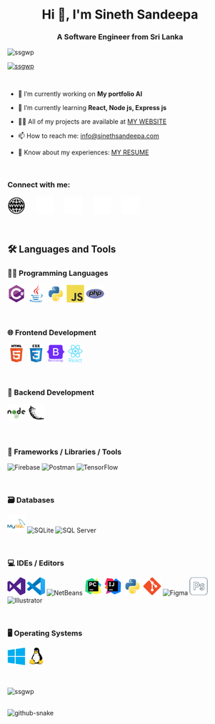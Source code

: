 <h1 align="center">Hi 👋, I'm Sineth Sandeepa</h1>
<h3 align="center">A Software Engineer from Sri Lanka</h3>

<p align="left"> <img src="https://komarev.com/ghpvc/?username=ssgwp&label=Profile%20views&color=0e75b6&style=flat" alt="ssgwp" /> </p>

<p align="left"> <a href="https://github.com/ryo-ma/github-profile-trophy"><img src="https://github-profile-trophy.vercel.app/?username=ssgwp" alt="ssgwp" /></a> </p>

<br>

- 🔭 I’m currently working on **My portfolio AI**

- 🌱 I’m currently learning **React, Node js, Express js**

- 👨‍💻 All of my projects are available at <a href="https://sinethsandeepa.com/" target="_blank">MY WEBSITE</a>

- 📫 How to reach me: <a href="mailto:info@sinethsandeepa.com" target="_blank">info@sinethsandeepa.com</a>

- 📄 Know about my experiences: <a href="https://drive.google.com/file/d/11UeRtybeWPid3SOBhnqorEWEdMz0Jq8U/view?usp=sharing" target="_blank">MY RESUME</a>

<br>

<h3 align="left">Connect with me:</h3>
<p align="left" style="display: flex; gap: 1.5rem;">
  <a href="https://sinethsandeepa.com" target="_blank" style="text-decoration: none;">
    <img src="https://raw.githubusercontent.com/ssgwp/ssgwp/main/img/web.png" alt="Website" width="40" height="40"/>
  </a>
  <a href="mailto:info@sinethsandeepa.com" target="_blank" style="text-decoration: none;">
    <img src="https://raw.githubusercontent.com/ssgwp/ssgwp/main/img/mail.png" alt="Gmail" width="40" height="40"/>
  </a>
  <a href="https://www.linkedin.com/in/ssgwp" target="_blank" style="text-decoration: none;">
    <img src="https://raw.githubusercontent.com/ssgwp/ssgwp/main/img/linkedin.png" alt="LinkedIn" width="40" height="40"/>
  </a>
  <a href="https://x.com/ss_gwp" target="_blank" style="text-decoration: none;">
    <img src="https://raw.githubusercontent.com/ssgwp/ssgwp/main/img/x.png" alt="X" width="40" height="40"/>
  </a>
  <a href="https://wa.me/message/GG5LJNC5SSOMJ1" target="_blank" style="text-decoration: none;">
    <img src="https://raw.githubusercontent.com/ssgwp/ssgwp/main/img/whatsapp.png" alt="WhatsApp" width="40" height="40"/>
  </a>
</p>
<br>

## 🛠️ Languages and Tools

### 👨‍💻 Programming Languages
<p align="left">
  <img src="https://raw.githubusercontent.com/devicons/devicon/master/icons/csharp/csharp-original.svg" alt="C#" width="40" height="40"/>
  <img src="https://raw.githubusercontent.com/devicons/devicon/master/icons/java/java-original.svg" alt="Java" width="40" height="40"/>
  <img src="https://raw.githubusercontent.com/devicons/devicon/master/icons/python/python-original.svg" alt="Python" width="40" height="40"/>
  <img src="https://raw.githubusercontent.com/devicons/devicon/master/icons/javascript/javascript-original.svg" alt="JavaScript" width="40" height="40"/>
  <img src="https://raw.githubusercontent.com/devicons/devicon/master/icons/php/php-original.svg" alt="PHP" width="40" height="40"/>
</p>
<br>

### 🌐 Frontend Development
<p align="left">
  <img src="https://raw.githubusercontent.com/devicons/devicon/master/icons/html5/html5-original-wordmark.svg" alt="HTML5" width="40" height="40"/>
  <img src="https://raw.githubusercontent.com/devicons/devicon/master/icons/css3/css3-original-wordmark.svg" alt="CSS3" width="40" height="40"/>
  <img src="https://raw.githubusercontent.com/devicons/devicon/master/icons/bootstrap/bootstrap-plain-wordmark.svg" alt="Bootstrap" width="40" height="40"/>
  <img src="https://raw.githubusercontent.com/devicons/devicon/master/icons/react/react-original-wordmark.svg" alt="React" width="40" height="40"/>
</p>
<br>

### 🔧 Backend Development
<p align="left">
  <img src="https://raw.githubusercontent.com/devicons/devicon/master/icons/nodejs/nodejs-original-wordmark.svg" alt="Node.js" width="40" height="40"/>
  <img src="https://raw.githubusercontent.com/devicons/devicon/master/icons/flask/flask-original.svg" alt="Flask" width="40" height="40"/>
</p>
<br>

### 🧰 Frameworks / Libraries / Tools
<p align="left">
  <img src="https://www.vectorlogo.zone/logos/firebase/firebase-icon.svg" alt="Firebase" width="40" height="40"/>
  <img src="https://www.vectorlogo.zone/logos/getpostman/getpostman-icon.svg" alt="Postman" width="40" height="40"/>
  <img src="https://www.vectorlogo.zone/logos/tensorflow/tensorflow-icon.svg" alt="TensorFlow" width="40" height="40"/>
</p>
<br>

### 🗃️ Databases
<p align="left">
  <img src="https://raw.githubusercontent.com/devicons/devicon/master/icons/mysql/mysql-original-wordmark.svg" alt="MySQL" width="40" height="40"/>
  <img src="https://www.vectorlogo.zone/logos/sqlite/sqlite-icon.svg" alt="SQLite" width="40" height="40"/>
  <img src="https://www.svgrepo.com/show/303229/microsoft-sql-server-logo.svg" alt="SQL Server" width="40" height="40"/>
</p>
<br>


### 💻 IDEs / Editors
<p align="left">
  <img src="https://raw.githubusercontent.com/devicons/devicon/master/icons/visualstudio/visualstudio-plain.svg" alt="Visual Studio" width="40" height="40"/>
  <img src="https://raw.githubusercontent.com/devicons/devicon/master/icons/vscode/vscode-original.svg" alt="VS Code" width="40" height="40"/>
  <img src="https://upload.wikimedia.org/wikipedia/commons/9/98/Apache_NetBeans_Logo.svg" alt="NetBeans" width="40" height="40"/>
  <img src="https://raw.githubusercontent.com/devicons/devicon/master/icons/pycharm/pycharm-original.svg" alt="PyCharm" width="40" height="40"/>
  <img src="https://raw.githubusercontent.com/devicons/devicon/master/icons/intellij/intellij-original.svg" alt="IntelliJ" width="40" height="40"/>
  <img src="https://raw.githubusercontent.com/devicons/devicon/master/icons/python/python-original.svg" alt="Python IDE" width="40" height="40"/>
  <img src="https://raw.githubusercontent.com/devicons/devicon/master/icons/git/git-original.svg" alt="Git" width="40" height="40"/>
  <img src="https://www.vectorlogo.zone/logos/figma/figma-icon.svg" alt="Figma" width="40" height="40"/>
  <img src="https://raw.githubusercontent.com/devicons/devicon/master/icons/photoshop/photoshop-line.svg" alt="Photoshop" width="40" height="40"/>
  <img src="https://www.vectorlogo.zone/logos/adobe_illustrator/adobe_illustrator-icon.svg" alt="Illustrator" width="40" height="40"/>
</p>
<br>

### 🖥️ Operating Systems
<p align="left">
  <img src="https://raw.githubusercontent.com/devicons/devicon/master/icons/windows8/windows8-original.svg" alt="Windows" width="40" height="40"/>
  <img src="https://raw.githubusercontent.com/devicons/devicon/master/icons/linux/linux-original.svg" alt="Linux" width="40" height="40"/>
</p>
<br>

<p><img align="center" src="https://github-readme-stats.vercel.app/api/top-langs?username=ssgwp&show_icons=true&locale=en&layout=compact" alt="ssgwp" /></p>
<br>

<picture>
  <source media="(prefers-color-scheme: dark)" srcset="https://raw.githubusercontent.com/tobiasmeyhoefer/tobiasmeyhoefer/output/github-snake-dark.svg" />
  <source media="(prefers-color-scheme: light)" srcset="https://raw.githubusercontent.com/tobiasmeyhoefer/tobiasmeyhoefer/output/github-snake.svg" />
  <img alt="github-snake" src="https://raw.githubusercontent.com/tobiasmeyhoefer/tobiasmeyhoefer/output/github-snake.svg" />
</picture>
